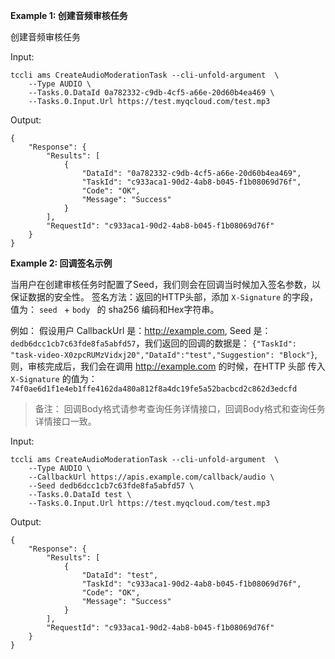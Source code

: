 **Example 1: 创建音频审核任务**

创建音频审核任务

Input: 

```
tccli ams CreateAudioModerationTask --cli-unfold-argument  \
    --Type AUDIO \
    --Tasks.0.DataId 0a782332-c9db-4cf5-a66e-20d60b4ea469 \
    --Tasks.0.Input.Url https://test.myqcloud.com/test.mp3
```

Output: 
```
{
    "Response": {
        "Results": [
            {
                "DataId": "0a782332-c9db-4cf5-a66e-20d60b4ea469",
                "TaskId": "c933aca1-90d2-4ab8-b045-f1b08069d76f",
                "Code": "OK",
                "Message": "Success"
            }
        ],
        "RequestId": "c933aca1-90d2-4ab8-b045-f1b08069d76f"
    }
}
```

**Example 2: 回调签名示例**

当用户在创建审核任务时配置了Seed，我们则会在回调当时候加入签名参数，以保证数据的安全性。
签名方法：返回的HTTP头部，添加 `X-Signature` 的字段，值为： `seed ` +  `body ` 的 sha256 编码和Hex字符串。

例如：
假设用户 CallbackUrl 是：http://example.com, Seed 是： `dedb6dcc1cb7c63fde8fa5abfd57`，我们返回的回调的数据是： 
```{"TaskId": "task-video-X0zpcRUMzVidxj20","DataId":"test","Suggestion": "Block"}```,
则，审核完成后，我们会在调用 http://example.com 的时候，在HTTP 头部 传入`X-Signature` 的值为：
`74f0ae6d1f1e4eb1ffe4162da480a812f8a4dc19fe5a52bacbcd2c862d3edcfd`

> 备注： 回调Body格式请参考查询任务详情接口，回调Body格式和查询任务详情接口一致。

Input: 

```
tccli ams CreateAudioModerationTask --cli-unfold-argument  \
    --Type AUDIO \
    --CallbackUrl https://apis.example.com/callback/audio \
    --Seed dedb6dcc1cb7c63fde8fa5abfd57 \
    --Tasks.0.DataId test \
    --Tasks.0.Input.Url https://test.myqcloud.com/test.mp3
```

Output: 
```
{
    "Response": {
        "Results": [
            {
                "DataId": "test",
                "TaskId": "c933aca1-90d2-4ab8-b045-f1b08069d76f",
                "Code": "OK",
                "Message": "Success"
            }
        ],
        "RequestId": "c933aca1-90d2-4ab8-b045-f1b08069d76f"
    }
}
```

